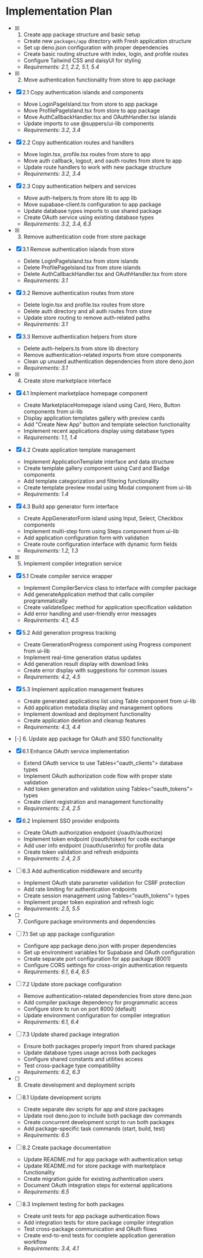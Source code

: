 # Implementation Plan

- [x] 1. Create app package structure and basic setup
  - Create new `packages/app` directory with Fresh application structure
  - Set up deno.json configuration with proper dependencies
  - Create basic routing structure with index, login, and profile routes
  - Configure Tailwind CSS and daisyUI for styling
  - _Requirements: 2.1, 2.2, 5.1, 5.4_

- [x] 2. Move authentication functionality from store to app package
- [x] 2.1 Copy authentication islands and components
  - Move LoginPageIsland.tsx from store to app package
  - Move ProfilePageIsland.tsx from store to app package
  - Move AuthCallbackHandler.tsx and OAuthHandler.tsx islands
  - Update imports to use @suppers/ui-lib components
  - _Requirements: 3.2, 3.4_

- [x] 2.2 Copy authentication routes and handlers
  - Move login.tsx, profile.tsx routes from store to app
  - Move auth callback, logout, and oauth routes from store to app
  - Update route handlers to work with new package structure
  - _Requirements: 3.2, 3.4_

- [x] 2.3 Copy authentication helpers and services
  - Move auth-helpers.ts from store lib to app lib
  - Move supabase-client.ts configuration to app package
  - Update database types imports to use shared package
  - Create OAuth service using existing database types
  - _Requirements: 3.2, 3.4, 6.3_

- [x] 3. Remove authentication code from store package
- [x] 3.1 Remove authentication islands from store
  - Delete LoginPageIsland.tsx from store islands
  - Delete ProfilePageIsland.tsx from store islands
  - Delete AuthCallbackHandler.tsx and OAuthHandler.tsx from store
  - _Requirements: 3.1_

- [x] 3.2 Remove authentication routes from store
  - Delete login.tsx and profile.tsx routes from store
  - Delete auth directory and all auth routes from store
  - Update store routing to remove auth-related paths
  - _Requirements: 3.1_

- [x] 3.3 Remove authentication helpers from store
  - Delete auth-helpers.ts from store lib directory
  - Remove authentication-related imports from store components
  - Clean up unused authentication dependencies from store deno.json
  - _Requirements: 3.1_

- [x] 4. Create store marketplace interface
- [x] 4.1 Implement marketplace homepage component
  - Create MarketplaceHomepage island using Card, Hero, Button components from ui-lib
  - Display application templates gallery with preview cards
  - Add "Create New App" button and template selection functionality
  - Implement recent applications display using database types
  - _Requirements: 1.1, 1.4_

- [x] 4.2 Create application template management
  - Implement ApplicationTemplate interface and data structure
  - Create template gallery component using Card and Badge components
  - Add template categorization and filtering functionality
  - Create template preview modal using Modal component from ui-lib
  - _Requirements: 1.4_

- [x] 4.3 Build app generator form interface
  - Create AppGeneratorForm island using Input, Select, Checkbox components
  - Implement multi-step form using Steps component from ui-lib
  - Add application configuration form with validation
  - Create route configuration interface with dynamic form fields
  - _Requirements: 1.2, 1.3_

- [x] 5. Implement compiler integration service
- [x] 5.1 Create compiler service wrapper
  - Implement CompilerService class to interface with compiler package
  - Add generateApplication method that calls compiler programmatically
  - Create validateSpec method for application specification validation
  - Add error handling and user-friendly error messages
  - _Requirements: 4.1, 4.5_

- [x] 5.2 Add generation progress tracking
  - Create GenerationProgress component using Progress component from ui-lib
  - Implement real-time generation status updates
  - Add generation result display with download links
  - Create error display with suggestions for common issues
  - _Requirements: 4.2, 4.5_

- [x] 5.3 Implement application management features
  - Create generated applications list using Table component from ui-lib
  - Add application metadata display and management options
  - Implement download and deployment functionality
  - Create application deletion and cleanup features
  - _Requirements: 4.3, 4.4_

- [-] 6. Update app package for OAuth and SSO functionality
- [x] 6.1 Enhance OAuth service implementation
  - Extend OAuth service to use Tables<"oauth_clients"> database types
  - Implement OAuth authorization code flow with proper state validation
  - Add token generation and validation using Tables<"oauth_tokens"> types
  - Create client registration and management functionality
  - _Requirements: 2.4, 2.5_

- [x] 6.2 Implement SSO provider endpoints
  - Create OAuth authorization endpoint (/oauth/authorize)
  - Implement token endpoint (/oauth/token) for code exchange
  - Add user info endpoint (/oauth/userinfo) for profile data
  - Create token validation and refresh endpoints
  - _Requirements: 2.4, 2.5_

- [ ] 6.3 Add authentication middleware and security
  - Implement OAuth state parameter validation for CSRF protection
  - Add rate limiting for authentication endpoints
  - Create session management using Tables<"oauth_tokens"> types
  - Implement proper token expiration and refresh logic
  - _Requirements: 2.5, 5.5_

- [ ] 7. Configure package environments and dependencies
- [ ] 7.1 Set up app package configuration
  - Configure app package deno.json with proper dependencies
  - Set up environment variables for Supabase and OAuth configuration
  - Create separate port configuration for app package (8001)
  - Configure CORS settings for cross-origin authentication requests
  - _Requirements: 6.1, 6.4, 6.5_

- [ ] 7.2 Update store package configuration
  - Remove authentication-related dependencies from store deno.json
  - Add compiler package dependency for programmatic access
  - Configure store to run on port 8000 (default)
  - Update environment configuration for compiler integration
  - _Requirements: 6.1, 6.4_

- [ ] 7.3 Update shared package integration
  - Ensure both packages properly import from shared package
  - Update database types usage across both packages
  - Configure shared constants and utilities access
  - Test cross-package type compatibility
  - _Requirements: 6.2, 6.3_

- [ ] 8. Create development and deployment scripts
- [ ] 8.1 Update development scripts
  - Create separate dev scripts for app and store packages
  - Update root deno.json to include both package dev commands
  - Create concurrent development script to run both packages
  - Add package-specific task commands (start, build, test)
  - _Requirements: 6.5_

- [ ] 8.2 Create package documentation
  - Update README.md for app package with authentication setup
  - Update README.md for store package with marketplace functionality
  - Create migration guide for existing authentication users
  - Document OAuth integration steps for external applications
  - _Requirements: 6.5_

- [ ] 8.3 Implement testing for both packages
  - Create unit tests for app package authentication flows
  - Add integration tests for store package compiler integration
  - Test cross-package communication and OAuth flows
  - Create end-to-end tests for complete application generation workflow
  - _Requirements: 3.4, 4.1_